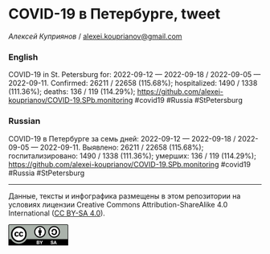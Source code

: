 COVID-19 в Петербурге, tweet
============================

*Алексей Куприянов* /
<a href="mailto:alexei.kouprianov@gmail.com" class="email">alexei.kouprianov@gmail.com</a>

### English

COVID-19 in St. Petersburg for: 2022-09-12 — 2022-09-18 / 2022-09-05 —
2022-09-11. Сonfirmed: 26211 / 22658 (115.68%); hospitalized: 1490 /
1338 (111.36%); deaths: 136 / 119 (114.29%);
<a href="https://github.com/alexei-kouprianov/COVID-19.SPb.monitoring" class="uri">https://github.com/alexei-kouprianov/COVID-19.SPb.monitoring</a>
\#covid19 \#Russia \#StPetersburg

### Russian

COVID-19 в Петербурге за семь дней: 2022-09-12 — 2022-09-18 / 2022-09-05
— 2022-09-11. Выявлено: 26211 / 22658 (115.68%); госпитализировано: 1490
/ 1338 (111.36%); умерших: 136 / 119 (114.29%);
<a href="https://github.com/alexei-kouprianov/COVID-19.SPb.monitoring" class="uri">https://github.com/alexei-kouprianov/COVID-19.SPb.monitoring</a>
\#covid19 \#Russia \#StPetersburg

------------------------------------------------------------------------

Данные, тексты и инфографика размещены в этом репозитории на условиях
лицензии Creative Commons Attribution-ShareAlike 4.0 International ([CC
BY-SA 4.0](https://creativecommons.org/licenses/by-sa/4.0/)).

![](../misc/CC-BY-SA-icon.png "CC-BY-SA")
